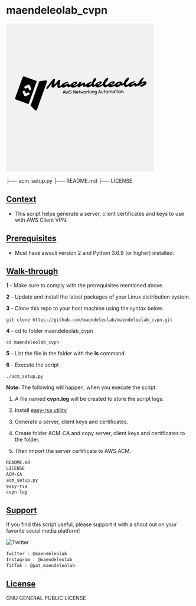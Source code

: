 # maendeleolab_cvpn

<img src="/images/banner.png" width=400>

├── acm_setup.py
├── README.md
├── LICENSE

## [Context](#Context)

- This script helps generate a server, client certificates and keys to use with AWS Client VPN.


## [Prerequisites](#Prerequisites)

- Must have awscli version 2 and Python 3.6.9 (or higher) installed.


## [Walk-through](#Walk-through)

**1**  - Make sure to comply with the prerequisites mentioned above.

**2**  - Update and install the latest packages of your Linux distribution system.

**3**  - Clone this repo to your host machine using the syntax below.

```
git clone https://github.com/maendeleolab/maendeleolab_cvpn.git
```

**4**  - cd to folder maendeleolab_cvpn

```
cd maendeleolab_cvpn
```

**5**  - List the file in the folder with the **ls** command.

**6**  - Execute the script

```
./acm_setup.py
```

**Note:** The following will happen, when you execute the script.

1) A file named **cvpn.log** will be created to store the script logs. 

2) Install [easy-rsa utility](https://easy-rsa.readthedocs.io/en/latest/)

3) Generate a server, client keys and certificates.

4) Create folder ACM-CA and copy server, client keys and certificates to the folder.

5) Then import the server certificate to AWS ACM. 

```
README.md
LICENSE
ACM-CA
acm_setup.py
easy-rsa
cvpn.log
```

## [Support](#Support)
If you find this script useful, please support it with a shout out on your favorite social media platform!

![Twitter](https://img.shields.io/twitter/follow/maendeleolab?style=social)
```
Twitter : @maendeleolab
Instagram : @maendeleolab
TitTok : @pat_maendeleolab
```
## [License](#License)
GNU GENERAL PUBLIC LICENSE

